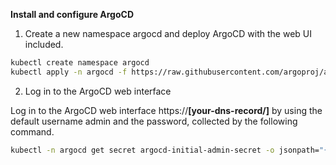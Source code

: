**Install and configure ArgoCD**


1. Create a new namespace argocd and deploy ArgoCD with the web UI included.
```bash linenums="1"
kubectl create namespace argocd
kubectl apply -n argocd -f https://raw.githubusercontent.com/argoproj/argo-cd/stable/manifests/install.yaml
```
2. Log in to the ArgoCD web interface

Log in to the ArgoCD web interface https://**[your-dns-record/]** by using the default username admin and the password, collected by the following command.

```bash linenums="1"
kubectl -n argocd get secret argocd-initial-admin-secret -o jsonpath="{.data.password}" | base64 -d
```

